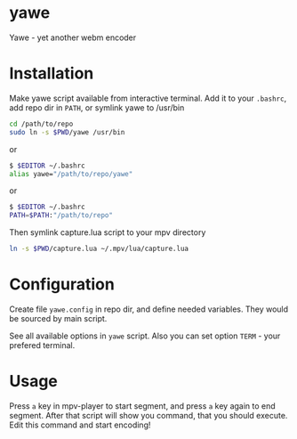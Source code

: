 yawe
====

Yawe - yet another webm encoder


Installation
============

Make yawe script available from interactive terminal. Add it to your `.bashrc`, add repo dir in `PATH`, or symlink yawe to /usr/bin

```bash
cd /path/to/repo
sudo ln -s $PWD/yawe /usr/bin
```
or
```bash
$ $EDITOR ~/.bashrc
alias yawe="/path/to/repo/yawe"
```
or
```bash
$ $EDITOR ~/.bashrc
PATH=$PATH:"/path/to/repo"
```

Then symlink capture.lua script to your mpv directory
```bash
ln -s $PWD/capture.lua ~/.mpv/lua/capture.lua
```

Configuration
=============

Create file `yawe.config` in repo dir, and define needed variables.
They would be sourced by main script.

See all available options in `yawe` script. Also you can set option `TERM` - your prefered terminal.

Usage
=====

Press `a` key in mpv-player to start segment, and press `a` key again to end segment.
After that script will show you command, that you should execute.
Edit this command and start encoding!
